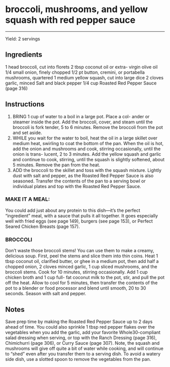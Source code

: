 # broccoli, mushrooms, and yellow squash with red pepper sauce
---
Yield: 2 servings

## Ingredients
1 head broccoli, cut into florets
2 tbsp coconut oil or extra-
virgin olive oil
1/4 small onion, finely chopped
1/2 pt button, cremini, or portabella
mushrooms, quartered
1 medium yellow squash, cut into
large dice
2 cloves garlic, minced
Salt and black pepper
1/4 cup Roasted Red Pepper Sauce
(page 316)

## Instructions
1. BRING 1 cup of water to a boil in a large pot. Place a col-
ander or steamer inside the pot. Add the broccoli, cover,
and steam until the broccoli is fork tender, 5 to 6 minutes.
Remove the broccoli from the pot and set aside.
2. WHILE you wait for the water to boil, heat the oil in a large
skillet over medium heat, swirling to coat the bottom of the
pan. When the oil is hot, add the onion and mushrooms
and cook, stirring occasionally, until the onion is trans-
lucent, 2 to 3 minutes. Add the yellow squash and garlic
and continue to cook, stirring, until the squash is slightly
softened, about 5 minutes. Remove the pan from the heat.
3. ADD the broccoli to the skillet and toss with the squash
mixture. Lightly dust with salt and pepper, as the Roasted
Red Pepper Sauce is also seasoned. Transfer the contents
of the pan to a serving bowl or individual plates and top
with the Roasted Red Pepper Sauce.

### MAKE IT A MEAL:
You could add just about any protein
to this dish—it’s the perfect “ingredient” meal, with a sauce
that pulls it all together. It goes especially well with fried
eggs (see page 149), burgers (see page 153), or Perfect
Seared Chicken Breasts (page 157).

### BROCCOLI
Don’t waste those broccoli stems! You can
use them to make a creamy, delicious soup. First, peel the
stems and slice them into thin coins. Heat 1 tbsp
coconut oil, clarified butter, or ghee in a medium pot, then
add half a chopped onion, 2 cloves minced garlic, 1 cup sliced
mushrooms, and the broccoli stems. Cook for 10 minutes,
stirring occasionally. Add 1 cup chicken broth and 1 cup full-
fat coconut milk to the pot, stir, and pull the pot off the heat.
Allow to cool for 5 minutes, then transfer the contents of the
pot to a blender or food processor and blend until smooth,
20 to 30 seconds. Season with salt and pepper.

## Notes

Save prep time by making the Roasted
Red Pepper Sauce up to 2 days
ahead of time. You could also sprinkle
1 tbsp red pepper flakes over the
vegetables when you add the garlic,
add your favorite Whole30-compliant
salad dressing when serving, or top
with the Ranch Dressing (page 316),
Chimichurri (page 306), or Curry Sauce
(page 307). Note, the squash and
mushrooms will give off quite a bit of
water while cooking, and will continue
to “shed” even after you transfer them
to a serving dish. To avoid a watery
side dish, use a slotted spoon to
remove the vegetables from the pan.